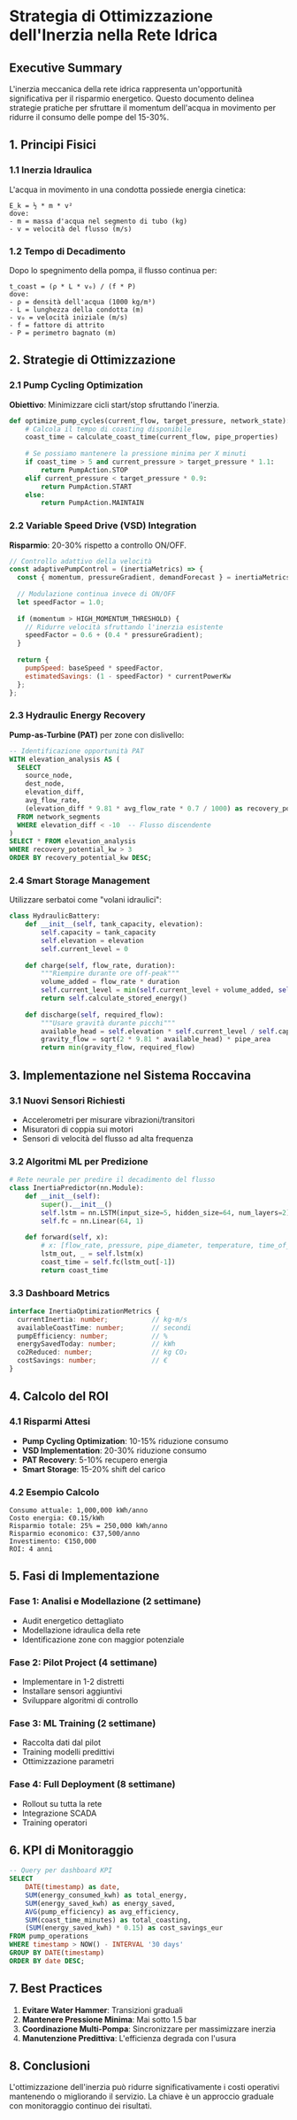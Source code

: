 # Strategia di Ottimizzazione dell'Inerzia nella Rete Idrica

## Executive Summary

L'inerzia meccanica della rete idrica rappresenta un'opportunità significativa per il risparmio energetico. Questo documento delinea strategie pratiche per sfruttare il momentum dell'acqua in movimento per ridurre il consumo delle pompe del 15-30%.

## 1. Principi Fisici

### 1.1 Inerzia Idraulica
L'acqua in movimento in una condotta possiede energia cinetica:
```
E_k = ½ * m * v²
dove:
- m = massa d'acqua nel segmento di tubo (kg)
- v = velocità del flusso (m/s)
```

### 1.2 Tempo di Decadimento
Dopo lo spegnimento della pompa, il flusso continua per:
```
t_coast = (ρ * L * v₀) / (f * P)
dove:
- ρ = densità dell'acqua (1000 kg/m³)
- L = lunghezza della condotta (m)
- v₀ = velocità iniziale (m/s)
- f = fattore di attrito
- P = perimetro bagnato (m)
```

## 2. Strategie di Ottimizzazione

### 2.1 Pump Cycling Optimization
**Obiettivo**: Minimizzare cicli start/stop sfruttando l'inerzia.

```python
def optimize_pump_cycles(current_flow, target_pressure, network_state):
    # Calcola il tempo di coasting disponibile
    coast_time = calculate_coast_time(current_flow, pipe_properties)
    
    # Se possiamo mantenere la pressione minima per X minuti
    if coast_time > 5 and current_pressure > target_pressure * 1.1:
        return PumpAction.STOP
    elif current_pressure < target_pressure * 0.9:
        return PumpAction.START
    else:
        return PumpAction.MAINTAIN
```

### 2.2 Variable Speed Drive (VSD) Integration
**Risparmio**: 20-30% rispetto a controllo ON/OFF.

```javascript
// Controllo adattivo della velocità
const adaptivePumpControl = (inertiaMetrics) => {
  const { momentum, pressureGradient, demandForecast } = inertiaMetrics;
  
  // Modulazione continua invece di ON/OFF
  let speedFactor = 1.0;
  
  if (momentum > HIGH_MOMENTUM_THRESHOLD) {
    // Ridurre velocità sfruttando l'inerzia esistente
    speedFactor = 0.6 + (0.4 * pressureGradient);
  }
  
  return {
    pumpSpeed: baseSpeed * speedFactor,
    estimatedSavings: (1 - speedFactor) * currentPowerKw
  };
};
```

### 2.3 Hydraulic Energy Recovery
**Pump-as-Turbine (PAT)** per zone con dislivello:

```sql
-- Identificazione opportunità PAT
WITH elevation_analysis AS (
  SELECT 
    source_node,
    dest_node,
    elevation_diff,
    avg_flow_rate,
    (elevation_diff * 9.81 * avg_flow_rate * 0.7 / 1000) as recovery_potential_kw
  FROM network_segments
  WHERE elevation_diff < -10  -- Flusso discendente
)
SELECT * FROM elevation_analysis 
WHERE recovery_potential_kw > 3
ORDER BY recovery_potential_kw DESC;
```

### 2.4 Smart Storage Management
Utilizzare serbatoi come "volani idraulici":

```python
class HydraulicBattery:
    def __init__(self, tank_capacity, elevation):
        self.capacity = tank_capacity
        self.elevation = elevation
        self.current_level = 0
        
    def charge(self, flow_rate, duration):
        """Riempire durante ore off-peak"""
        volume_added = flow_rate * duration
        self.current_level = min(self.current_level + volume_added, self.capacity)
        return self.calculate_stored_energy()
    
    def discharge(self, required_flow):
        """Usare gravità durante picchi"""
        available_head = self.elevation * self.current_level / self.capacity
        gravity_flow = sqrt(2 * 9.81 * available_head) * pipe_area
        return min(gravity_flow, required_flow)
```

## 3. Implementazione nel Sistema Roccavina

### 3.1 Nuovi Sensori Richiesti
- Accelerometri per misurare vibrazioni/transitori
- Misuratori di coppia sui motori
- Sensori di velocità del flusso ad alta frequenza

### 3.2 Algoritmi ML per Predizione
```python
# Rete neurale per predire il decadimento del flusso
class InertiaPredictor(nn.Module):
    def __init__(self):
        super().__init__()
        self.lstm = nn.LSTM(input_size=5, hidden_size=64, num_layers=2)
        self.fc = nn.Linear(64, 1)
        
    def forward(self, x):
        # x: [flow_rate, pressure, pipe_diameter, temperature, time_of_day]
        lstm_out, _ = self.lstm(x)
        coast_time = self.fc(lstm_out[-1])
        return coast_time
```

### 3.3 Dashboard Metrics
```typescript
interface InertiaOptimizationMetrics {
  currentInertia: number;           // kg⋅m/s
  availableCoastTime: number;       // secondi
  pumpEfficiency: number;           // %
  energySavedToday: number;         // kWh
  co2Reduced: number;               // kg CO₂
  costSavings: number;              // €
}
```

## 4. Calcolo del ROI

### 4.1 Risparmi Attesi
- **Pump Cycling Optimization**: 10-15% riduzione consumo
- **VSD Implementation**: 20-30% riduzione consumo
- **PAT Recovery**: 5-10% recupero energia
- **Smart Storage**: 15-20% shift del carico

### 4.2 Esempio Calcolo
```
Consumo attuale: 1,000,000 kWh/anno
Costo energia: €0.15/kWh
Risparmio totale: 25% = 250,000 kWh/anno
Risparmio economico: €37,500/anno
Investimento: €150,000
ROI: 4 anni
```

## 5. Fasi di Implementazione

### Fase 1: Analisi e Modellazione (2 settimane)
- Audit energetico dettagliato
- Modellazione idraulica della rete
- Identificazione zone con maggior potenziale

### Fase 2: Pilot Project (4 settimane)
- Implementare in 1-2 distretti
- Installare sensori aggiuntivi
- Sviluppare algoritmi di controllo

### Fase 3: ML Training (2 settimane)
- Raccolta dati dal pilot
- Training modelli predittivi
- Ottimizzazione parametri

### Fase 4: Full Deployment (8 settimane)
- Rollout su tutta la rete
- Integrazione SCADA
- Training operatori

## 6. KPI di Monitoraggio

```sql
-- Query per dashboard KPI
SELECT 
    DATE(timestamp) as date,
    SUM(energy_consumed_kwh) as total_energy,
    SUM(energy_saved_kwh) as energy_saved,
    AVG(pump_efficiency) as avg_efficiency,
    SUM(coast_time_minutes) as total_coasting,
    (SUM(energy_saved_kwh) * 0.15) as cost_savings_eur
FROM pump_operations
WHERE timestamp > NOW() - INTERVAL '30 days'
GROUP BY DATE(timestamp)
ORDER BY date DESC;
```

## 7. Best Practices

1. **Evitare Water Hammer**: Transizioni graduali
2. **Mantenere Pressione Minima**: Mai sotto 1.5 bar
3. **Coordinazione Multi-Pompa**: Sincronizzare per massimizzare inerzia
4. **Manutenzione Predittiva**: L'efficienza degrada con l'usura

## 8. Conclusioni

L'ottimizzazione dell'inerzia può ridurre significativamente i costi operativi mantenendo o migliorando il servizio. La chiave è un approccio graduale con monitoraggio continuo dei risultati. 